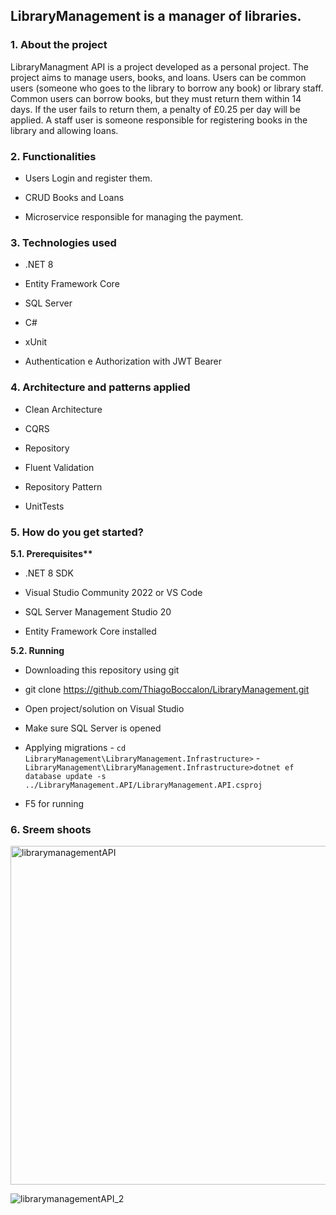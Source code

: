 ## LibraryManagement is a manager of libraries.

### 1. About the project

LibraryManagment API is a project developed as a personal project. The project aims to manage users, books, and loans. Users can be common users (someone who goes to the library to borrow any book) or library staff. Common users can borrow books, but they must return them within 14 days. If the user fails to return them, a penalty of £0.25 per day will be applied. A staff user is someone responsible for registering books in the library and allowing loans.

### 2. Functionalities

- Users Login and register them.

- CRUD Books and Loans

- Microservice responsible for managing the payment.

### 3. Technologies used

- .NET 8

- Entity Framework Core

- SQL Server

- C#

- xUnit

- Authentication e Authorization with JWT Bearer

### 4. Architecture and patterns applied

- Clean Architecture

- CQRS

- Repository

- Fluent Validation

- Repository Pattern

- UnitTests

### 5. How do you get started?

**5.1. Prerequisites\*\***

- .NET 8 SDK

- Visual Studio Community 2022 or VS Code

- SQL Server Management Studio 20

- Entity Framework Core installed

**5.2. Running**

- Downloading this repository using git

- git clone https://github.com/ThiagoBoccalon/LibraryManagement.git

- Open project/solution on Visual Studio

- Make sure SQL Server is opened

- Applying migrations - `cd LibraryManagement\LibraryManagement.Infrastructure>` - `LibraryManagement\LibraryManagement.Infrastructure>dotnet ef database update -s ../LibraryManagement.API/LibraryManagement.API.csproj`

- F5 for running

### 6. Sreem shoots

<img width="542" alt="librarymanagementAPI" src="https://github.com/user-attachments/assets/be617963-489a-4bb8-96d3-48348a28c3cc">

![librarymanagementAPI_2](https://github.com/user-attachments/assets/13229f78-9480-4189-8f8a-b0946f9037c2)
